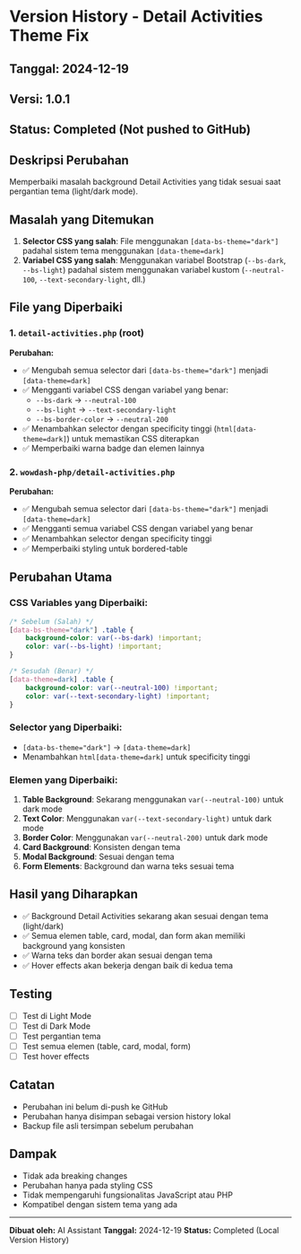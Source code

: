 # Version History - Detail Activities Theme Fix

## Tanggal: 2024-12-19
## Versi: 1.0.1
## Status: Completed (Not pushed to GitHub)

## Deskripsi Perubahan
Memperbaiki masalah background Detail Activities yang tidak sesuai saat pergantian tema (light/dark mode).

## Masalah yang Ditemukan
1. **Selector CSS yang salah**: File menggunakan `[data-bs-theme="dark"]` padahal sistem tema menggunakan `[data-theme=dark]`
2. **Variabel CSS yang salah**: Menggunakan variabel Bootstrap (`--bs-dark`, `--bs-light`) padahal sistem menggunakan variabel kustom (`--neutral-100`, `--text-secondary-light`, dll.)

## File yang Diperbaiki

### 1. `detail-activities.php` (root)
**Perubahan:**
- ✅ Mengubah semua selector dari `[data-bs-theme="dark"]` menjadi `[data-theme=dark]`
- ✅ Mengganti variabel CSS dengan variabel yang benar:
  - `--bs-dark` → `--neutral-100`
  - `--bs-light` → `--text-secondary-light`
  - `--bs-border-color` → `--neutral-200`
- ✅ Menambahkan selector dengan specificity tinggi (`html[data-theme=dark]`) untuk memastikan CSS diterapkan
- ✅ Memperbaiki warna badge dan elemen lainnya

### 2. `wowdash-php/detail-activities.php`
**Perubahan:**
- ✅ Mengubah semua selector dari `[data-bs-theme="dark"]` menjadi `[data-theme=dark]`
- ✅ Mengganti semua variabel CSS dengan variabel yang benar
- ✅ Menambahkan selector dengan specificity tinggi
- ✅ Memperbaiki styling untuk bordered-table

## Perubahan Utama

### CSS Variables yang Diperbaiki:
```css
/* Sebelum (Salah) */
[data-bs-theme="dark"] .table {
    background-color: var(--bs-dark) !important;
    color: var(--bs-light) !important;
}

/* Sesudah (Benar) */
[data-theme=dark] .table {
    background-color: var(--neutral-100) !important;
    color: var(--text-secondary-light) !important;
}
```

### Selector yang Diperbaiki:
- `[data-bs-theme="dark"]` → `[data-theme=dark]`
- Menambahkan `html[data-theme=dark]` untuk specificity tinggi

### Elemen yang Diperbaiki:
1. **Table Background**: Sekarang menggunakan `var(--neutral-100)` untuk dark mode
2. **Text Color**: Menggunakan `var(--text-secondary-light)` untuk dark mode
3. **Border Color**: Menggunakan `var(--neutral-200)` untuk dark mode
4. **Card Background**: Konsisten dengan tema
5. **Modal Background**: Sesuai dengan tema
6. **Form Elements**: Background dan warna teks sesuai tema

## Hasil yang Diharapkan
- ✅ Background Detail Activities sekarang akan sesuai dengan tema (light/dark)
- ✅ Semua elemen table, card, modal, dan form akan memiliki background yang konsisten
- ✅ Warna teks dan border akan sesuai dengan tema
- ✅ Hover effects akan bekerja dengan baik di kedua tema

## Testing
- [ ] Test di Light Mode
- [ ] Test di Dark Mode
- [ ] Test pergantian tema
- [ ] Test semua elemen (table, card, modal, form)
- [ ] Test hover effects

## Catatan
- Perubahan ini belum di-push ke GitHub
- Perubahan hanya disimpan sebagai version history lokal
- Backup file asli tersimpan sebelum perubahan

## Dampak
- Tidak ada breaking changes
- Perubahan hanya pada styling CSS
- Tidak mempengaruhi fungsionalitas JavaScript atau PHP
- Kompatibel dengan sistem tema yang ada

---
**Dibuat oleh:** AI Assistant
**Tanggal:** 2024-12-19
**Status:** Completed (Local Version History) 